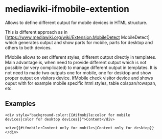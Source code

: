 # mediawiki-ifmobile-extention
Allows to define different output for mobile devices in HTML structure.

This is different approach as in [https://www.mediawiki.org/wiki/Extension:MobileDetect MobileDetect] which generates output and show parts for mobile, parts for desktop and others to both devices.

IfMobile allows to set different styles, different output directly in templates. Main advantage is, when need to provide different output which is not possible (or very complicated) to manage different output in templates. It is not need to made two outputs one for mobile, one for desktop and show proper output on visitors device. IfMobile check visitor device and shows ouput with for example mobile specific html styles, table colspan/rowspan, etc.

## Examples ##
`<div style="background-color:{{#ifmobile:color for mobile devices|color for desktop devices}}">Content</div>`

`<div>{{#ifmobile:Content only for mobiles|Content only for desktop}}</div>`
